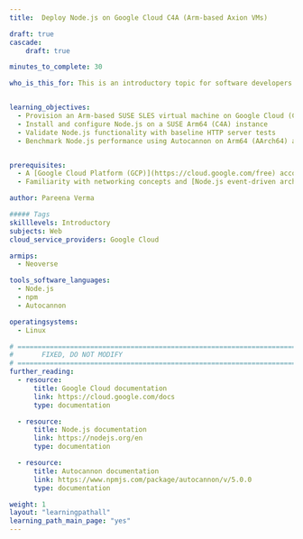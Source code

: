 ```yaml
---
title:  Deploy Node.js on Google Cloud C4A (Arm-based Axion VMs)

draft: true
cascade:
    draft: true

minutes_to_complete: 30

who_is_this_for: This is an introductory topic for software developers migrating Node.js workloads from x86_64 to Arm-based servers, specifically on Google Cloud C4A virtual machines built on Axion processors.


learning_objectives:
  - Provision an Arm-based SUSE SLES virtual machine on Google Cloud (C4A with Axion processors)
  - Install and configure Node.js on a SUSE Arm64 (C4A) instance
  - Validate Node.js functionality with baseline HTTP server tests  
  - Benchmark Node.js performance using Autocannon on Arm64 (AArch64) architecture 


prerequisites:
  - A [Google Cloud Platform (GCP)](https://cloud.google.com/free) account with billing enabled
  - Familiarity with networking concepts and [Node.js event-driven architecture](https://nodejs.org/en/docs/guides/event-loop-timers-and-nexttick)

author: Pareena Verma

##### Tags
skilllevels: Introductory
subjects: Web
cloud_service_providers: Google Cloud

armips:
  - Neoverse

tools_software_languages:
  - Node.js
  - npm
  - Autocannon

operatingsystems:
  - Linux

# ================================================================================
#       FIXED, DO NOT MODIFY
# ================================================================================
further_reading:
  - resource:
      title: Google Cloud documentation
      link: https://cloud.google.com/docs
      type: documentation

  - resource:
      title: Node.js documentation
      link: https://nodejs.org/en
      type: documentation

  - resource:
      title: Autocannon documentation
      link: https://www.npmjs.com/package/autocannon/v/5.0.0
      type: documentation

weight: 1
layout: "learningpathall"
learning_path_main_page: "yes"
---
```


